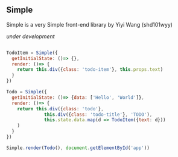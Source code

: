 ## Simple
Simple is a very Simple front-end library by Yiyi Wang (shd101wyy)

*under development*

```javascript

TodoItem = Simple({
  getInitialState: ()=> {},
  render: ()=> {
    return this.div({class: 'todo-item'}, this.props.text)
  }
})

Todo = Simple({
  getInitialState: ()=> {data: ['Hello', 'World']},
  render: ()=> {
    return this.div({class: 'todo'},
              this.div({class: 'todo-title'}, 'TODO'),
              this.state.data.map(d => TodoItem({text: d}))
    )
  }
})

Simple.render(Todo(), document.getElementById('app'))

```
